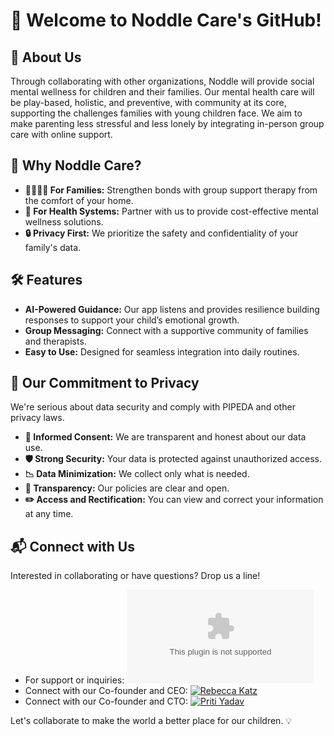 # 👋 Welcome to Noddle Care's GitHub!

## 🚀 About Us

Through collaborating with other organizations, Noddle will provide social mental wellness for children and their families. Our mental health care will be play-based, holistic, and preventive, with community at its core, supporting the challenges families with young children face. We aim to make parenting less stressful and less lonely by integrating in-person group care with online support.  

## 🌟 Why Noddle Care?

- **👨‍👩‍👧‍👦 For Families:** Strengthen bonds with group support therapy from the comfort of your home.
- **🏥 For Health Systems:** Partner with us to provide cost-effective mental wellness solutions.
- **🔒 Privacy First:** We prioritize the safety and confidentiality of your family's data.

## 🛠️ Features

- **AI-Powered Guidance:** Our app listens and provides resilience building responses to support your child’s emotional growth. 
- **Group Messaging:** Connect with a supportive community of families and therapists.
- **Easy to Use:** Designed for seamless integration into daily routines.

## 🔐 Our Commitment to Privacy

We're serious about data security and comply with PIPEDA and other privacy laws.

- **🤝 Informed Consent:** We are transparent and honest about our data use.
- **🛡️ Strong Security:** Your data is protected against unauthorized access.
- **📉 Data Minimization:** We collect only what is needed.
- **🔎 Transparency:** Our policies are clear and open.
- **✏️ Access and Rectification:** You can view and correct your information at any time.

## 📬 Connect with Us

Interested in collaborating or have questions? Drop us a line!

- For support or inquiries: ![Email](mailto:support@noddlefamilies.com)
- Connect with our Co-founder and CEO: [![Rebecca Katz](https://img.shields.io/badge/-Rebecca_Katz-blue?style=flat-square&logo=Linkedin&logoColor=white&link=https://www.linkedin.com/in/rebecca-katz-136a841b4/)](https://www.linkedin.com/in/rebecca-katz-136a841b4/)
- Connect with our Co-founder and CTO: [![Priti Yadav](https://img.shields.io/badge/-Priti_Yadav-blue?style=flat-square&logo=Linkedin&logoColor=white&link=https://www.linkedin.com/in/priti-yadavml/)](https://www.linkedin.com/in/priti-yadavml/)

Let's collaborate to make the world a better place for our children. 💡

